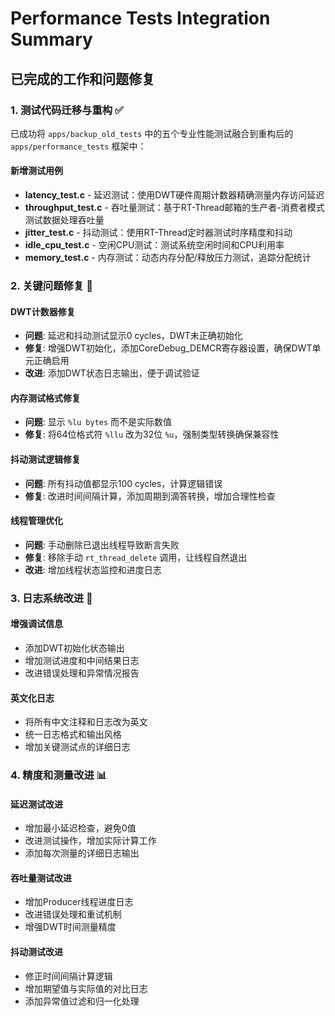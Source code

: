 # Performance Tests Integration Summary

## 已完成的工作和问题修复

### 1. 测试代码迁移与重构 ✅

已成功将 `apps/backup_old_tests` 中的五个专业性能测试融合到重构后的 `apps/performance_tests` 框架中：

#### 新增测试用例
- **latency_test.c** - 延迟测试：使用DWT硬件周期计数器精确测量内存访问延迟
- **throughput_test.c** - 吞吐量测试：基于RT-Thread邮箱的生产者-消费者模式测试数据处理吞吐量
- **jitter_test.c** - 抖动测试：使用RT-Thread定时器测试时序精度和抖动
- **idle_cpu_test.c** - 空闲CPU测试：测试系统空闲时间和CPU利用率
- **memory_test.c** - 内存测试：动态内存分配/释放压力测试，追踪分配统计

### 2. 关键问题修复 🔧

#### DWT计数器修复
- **问题**: 延迟和抖动测试显示0 cycles，DWT未正确初始化
- **修复**: 增强DWT初始化，添加CoreDebug_DEMCR寄存器设置，确保DWT单元正确启用
- **改进**: 添加DWT状态日志输出，便于调试验证

#### 内存测试格式修复
- **问题**: 显示 `%lu bytes` 而不是实际数值
- **修复**: 将64位格式符 `%llu` 改为32位 `%u`，强制类型转换确保兼容性

#### 抖动测试逻辑修复
- **问题**: 所有抖动值都显示100 cycles，计算逻辑错误
- **修复**: 改进时间间隔计算，添加周期到滴答转换，增加合理性检查

#### 线程管理优化
- **问题**: 手动删除已退出线程导致断言失败
- **修复**: 移除手动 `rt_thread_delete` 调用，让线程自然退出
- **改进**: 增加线程状态监控和进度日志

### 3. 日志系统改进 📝

#### 增强调试信息
- 添加DWT初始化状态输出
- 增加测试进度和中间结果日志
- 改进错误处理和异常情况报告

#### 英文化日志
- 将所有中文注释和日志改为英文
- 统一日志格式和输出风格
- 增加关键测试点的详细日志

### 4. 精度和测量改进 📊

#### 延迟测试改进
- 增加最小延迟检查，避免0值
- 改进测试操作，增加实际计算工作
- 添加每次测量的详细日志输出

#### 吞吐量测试改进
- 增加Producer线程进度日志
- 改进错误处理和重试机制
- 增强DWT时间测量精度

#### 抖动测试改进
- 修正时间间隔计算逻辑
- 增加期望值与实际值的对比日志
- 添加异常值过滤和归一化处理
